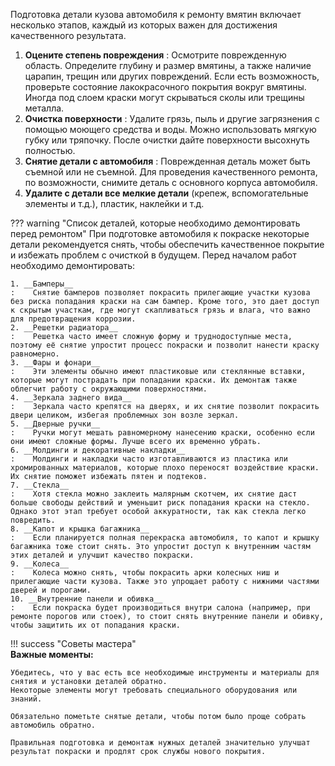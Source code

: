 Подготовка детали кузова автомобиля к ремонту вмятин включает несколько этапов, каждый из которых важен для достижения качественного результата.

1. __Оцените степень повреждения__
:    Осмотрите поврежденную область. Определите глубину и размер вмятины, а также наличие царапин, трещин или других повреждений.
Если есть возможность, проверьте состояние лакокрасочного покрытия вокруг вмятины. Иногда под слоем краски могут скрываться сколы или трещины металла.
2. __Очистка поверхности__
:    Удалите грязь, пыль и другие загрязнения с помощью моющего средства и воды. Можно использовать мягкую губку или тряпочку.
После очистки дайте поверхности высохнуть полностью.
3. __Снятие детали с автомобиля__
:    Поврежденная деталь может быть съемной или не съемной. Для проведения качественного ремонта, по возможности, снимите деталь с основного корпуса автомобиля.
4. __Удалите с детали все мелкие детали__ (крепеж, вспомогательные элементы и т.д.), пластик, наклейки и т.д.

??? warning "Список деталей, которые необходимо демонтировать перед ремонтом"
	При подготовке автомобиля к покраске некоторые детали рекомендуется снять, чтобы обеспечить качественное покрытие и избежать проблем с очисткой в будущем. Перед началом работ необходимо демонтировать:

	1. __Бамперы__
	:    Снятие бамперов позволяет покрасить прилегающие участки кузова без риска попадания краски на сам бампер. Кроме того, это дает доступ к скрытым участкам, где могут скапливаться грязь и влага, что важно для предотвращения коррозии.
	2. __Решетки радиатора__
	:    Решетка часто имеет сложную форму и труднодоступные места, поэтому её снятие упростит процесс покраски и позволит нанести краску равномерно.
	3. __Фары и фонари__
	:    Эти элементы обычно имеют пластиковые или стеклянные вставки, которые могут пострадать при попадании краски. Их демонтаж также облегчит работу с окружающими поверхностями.
	4. __Зеркала заднего вида__
	:    Зеркала часто крепятся на дверях, и их снятие позволит покрасить двери целиком, избегая проблемных зон возле зеркал.
	5. __Дверные ручки__
	:    Ручки могут мешать равномерному нанесению краски, особенно если они имеют сложные формы. Лучше всего их временно убрать.
	6. __Молдинги и декоративные накладки__
	:    Молдинги и накладки часто изготавливаются из пластика или хромированных материалов, которые плохо переносят воздействие краски. Их снятие поможет избежать пятен и подтеков.
	7. __Стекла__
	:    Хотя стекла можно заклеить малярным скотчем, их снятие даст больше свободы действий и уменьшит риск попадания краски на стекло. Однако этот этап требует особой аккуратности, так как стекла легко повредить.
	8. __Капот и крышка багажника__
	:    Если планируется полная перекраска автомобиля, то капот и крышку багажника тоже стоит снять. Это упростит доступ к внутренним частям этих деталей и улучшит качество покраски.
	9. __Колеса__
	:    Колеса можно снять, чтобы покрасить арки колесных ниш и прилегающие части кузова. Также это упрощает работу с нижними частями дверей и порогами.
	10. __Внутренние панели и обивка__
	:    Если покраска будет производиться внутри салона (например, при ремонте порогов или стоек), то стоит снять внутренние панели и обивку, чтобы защитить их от попадания краски.

!!! success "Советы мастера"	
	__Важные моменты:__
	
	Убедитесь, что у вас есть все необходимые инструменты и материалы для снятия и установки деталей обратно.
	Некоторые элементы могут требовать специального оборудования или знаний.
	
	Обязательно пометьте снятые детали, чтобы потом было проще собрать автомобиль обратно.
	
	Правильная подготовка и демонтаж нужных деталей значительно улучшат результат покраски и продлят срок службы нового покрытия.
